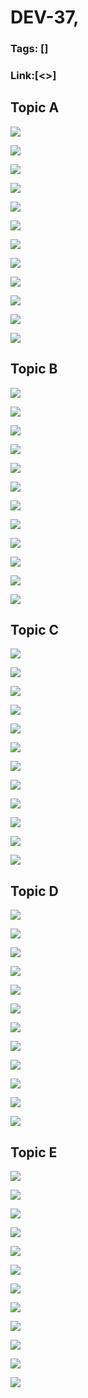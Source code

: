 # DEV-37,
### Tags: []
### Link:[<>]

## Topic A
![](../images/DEV-37/DEV-37-A1.png)

![](../images/DEV-37/DEV-37-A2.png)

![](../images/DEV-37/DEV-37-A3.png)

![](../images/DEV-37/DEV-37-A4.png)

![](../images/DEV-37/DEV-37-A5.png)

![](../images/DEV-37/DEV-37-A6.png)

![](../images/DEV-37/DEV-37-A7.png)

![](../images/DEV-37/DEV-37-A8.png)

![](../images/DEV-37/DEV-37-A9.png)

![](../images/DEV-37/DEV-37-A10.png)

![](../images/DEV-37/DEV-37-A11.png)

![](../images/DEV-37/DEV-37-A12.png)

## Topic B
![](../images/DEV-37/DEV-37-B1.png)

![](../images/DEV-37/DEV-37-B2.png)

![](../images/DEV-37/DEV-37-B3.png)

![](../images/DEV-37/DEV-37-B4.png)

![](../images/DEV-37/DEV-37-B5.png)

![](../images/DEV-37/DEV-37-B6.png)

![](../images/DEV-37/DEV-37-B7.png)

![](../images/DEV-37/DEV-37-B8.png)

![](../images/DEV-37/DEV-37-B9.png)

![](../images/DEV-37/DEV-37-B10.png)

![](../images/DEV-37/DEV-37-B11.png)

![](../images/DEV-37/DEV-37-B12.png)

## Topic C
![](../images/DEV-37/DEV-37-C1.png)

![](../images/DEV-37/DEV-37-C2.png)

![](../images/DEV-37/DEV-37-C3.png)

![](../images/DEV-37/DEV-37-C4.png)

![](../images/DEV-37/DEV-37-C5.png)

![](../images/DEV-37/DEV-37-C6.png)

![](../images/DEV-37/DEV-37-C7.png)

![](../images/DEV-37/DEV-37-C8.png)

![](../images/DEV-37/DEV-37-C9.png)

![](../images/DEV-37/DEV-37-C10.png)

![](../images/DEV-37/DEV-37-C11.png)

![](../images/DEV-37/DEV-37-C12.png)

## Topic D
![](../images/DEV-37/DEV-37-D1.png)

![](../images/DEV-37/DEV-37-D2.png)

![](../images/DEV-37/DEV-37-D3.png)

![](../images/DEV-37/DEV-37-D4.png)

![](../images/DEV-37/DEV-37-D5.png)

![](../images/DEV-37/DEV-37-D6.png)

![](../images/DEV-37/DEV-37-D7.png)

![](../images/DEV-37/DEV-37-D8.png)

![](../images/DEV-37/DEV-37-D9.png)

![](../images/DEV-37/DEV-37-D10.png)

![](../images/DEV-37/DEV-37-D11.png)

![](../images/DEV-37/DEV-37-D12.png)

## Topic E
![](../images/DEV-37/DEV-37-E1.png)

![](../images/DEV-37/DEV-37-E2.png)

![](../images/DEV-37/DEV-37-E3.png)

![](../images/DEV-37/DEV-37-E4.png)

![](../images/DEV-37/DEV-37-E5.png)

![](../images/DEV-37/DEV-37-E6.png)

![](../images/DEV-37/DEV-37-E7.png)

![](../images/DEV-37/DEV-37-E8.png)

![](../images/DEV-37/DEV-37-E9.png)

![](../images/DEV-37/DEV-37-E10.png)

![](../images/DEV-37/DEV-37-E11.png)

![](../images/DEV-37/DEV-37-E12.png)

